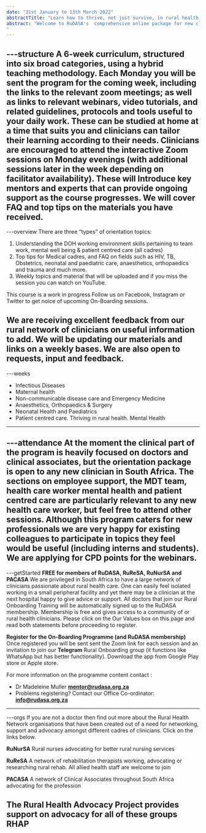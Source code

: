 ```yaml
---
date: "31st January to 13th March 2022"
abstractTitle: "Learn how to thrive, not just survive, in rural health!"
abstract: "Welcome to RuDASA's  comprehensive online package for new clinicians joining rural health facilities in South Africa. COVID has transformed our training landscape and we are now able to offer an orientation program that can fit in with a clinician’s busy program, and still give them access to all the knowledge and resources they need to thrive in rural health care. Although focused on new clinicians we welcome any clinician keen to update their knowledge. 
"
---
```


---structure
A 6-week curriculum, structured into six broad categories, using a hybrid teaching methodology. Each Monday you will be sent the program for the coming week, including the links to the relevant zoom meetings; as well as links to relevant webinars, video tutorials, and related guidelines, protocols and tools useful to your daily work. These  can be studied at home at a time that suits you and clinicians can tailor their learning according to their needs. Clinicians are encouraged to attend the interactive Zoom sessions on Monday evenings (with additional sessions later in the week depending on facilitator availability). These will Introduce key mentors and experts that can provide ongoing support as the course progresses. We will cover FAQ and top tips on the materials you have received.
---

---overview
There are three “types” of orientation topics: 
1. Understanding the DOH working environment skills pertaining to team work, mental well being & patient centred care (all cadres)
2. Top tips for Medical cadres, and FAQ on fields such as HIV, TB, Obstetrics, neonatal and paediatric care, anaesthetics, orthopaedics and trauma and much more. 
3. Weekly topics and material that will be uploaded and if you miss the session you can watch on YouTube.

This course is a work in progress Follow us on Facebook, Instagram or Twitter to get noice of upcoming On-Boarding sessions.

We are receiving excellent feedback from our rural network of clinicians on useful information to add. We will be updating our materials and links on a weekly bases. We are also open to requests, input and feedback.
---

---weeks
* Infectious Diseases
* Maternal health
* Non-communicable disease care and Emergency Medicine
* Anaesthetics, Orthopaedics & Surgery
* Neonatal Health and Paediatrics
* Patient centred care. Thriving in rural health. Mental Health
---

---attendance
At the moment the clinical part of the program is heavily focused on doctors and clinical associates, but the orientation package is open to any new clinician in South Africa. The sections on employee support, the MDT team, health care worker mental health and patient centred care are particularly relevant to any new health care worker, but feel free to attend other sessions. Although this program caters for new professionals we are very happy for existing colleagues to participate in topics they feel would be useful (including interns and students). We are applying for CPD points for the webinars.
---

---getStarted
**FREE for members of RuDASA, RuReSA, RuNurSA and PACASA**
We are privileged in South Africa to have a large network of clinicians passionate about rural health care.  One can easily feel isolated working in a small peripheral facility and yet there may be a clinician at the next hospital happy to give advice or support. All doctors that join our Rural Onboarding Training will be automatically signed up to the RuDASA membership. Membership is free and gives access to a community of or rural health clinicians. Please click on the Our Values box on this page and read both statements before proceeding to register.

**Register for the On-Boarding Programme (and RuDASA membership)**
Once registered you will be sent sent the Zoom link for each session and an invitation to join our **Telegram** Rural Onboarding group (it functions like WhatsApp but has better functionality). Download the app from Google Play store or Apple store.

For more information on the programme content contact : 
* Dr Madeleine Muller **mentor@rudasa.org.za**
* Problems registering? Contact our Office Co-ordinator: **info@rudasa.org.za**
---

---orgs
If you are not a doctor then find out more about the Rural Health Network organisations that have been created out of a need for networking, support and advocacy amongst different cadres of clinicians. Click on the links below.

**RuNurSA** Rural nurses advocating for better rural nursing services

**RuReSA** A network of rehabilitation therapists working, advocating or researching rural rehab. All allied health staff are welcome to join

**PACASA** A network of Clinical Associates throughout South Africa advocating for the profession

The Rural Health Advocacy Project provides support on advocacy for all of these groups RHAP
---